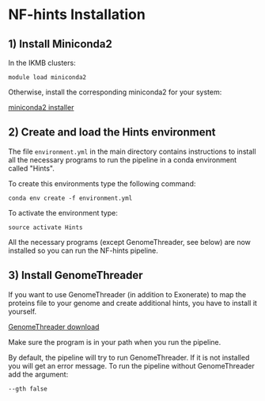 # NF-hints Installation

## 1) Install Miniconda2

In the IKMB clusters:  

`module load miniconda2` 

Otherwise, install the corresponding miniconda2 for your system: 

[miniconda2 installer](https://repo.continuum.io/miniconda/)

## 2) Create and load the Hints environment 

The file `environment.yml` in the main directory contains instructions to install all the necessary programs to run the pipeline in a conda environment called "Hints". 

To create this environments type the following command: 

`conda env create -f environment.yml` 

To activate the environment type: 

`source activate Hints` 

All the necessary programs (except GenomeThreader, see below) are now installed so you can run the NF-hints pipeline. 

## 3) Install GenomeThreader 

If you want to use GenomeThreader (in addition to Exonerate) to map the proteins file to your genome and create additional hints, you have to install it yourself. 

[GenomeThreader download](http://genomethreader.org/download.html) 

Make sure the program is in your path when you run the pipeline. 

By default, the pipeline will try to run GenomeThreader. If it is not installed you will get an error message. To run the pipeline without GenomeThreader add the argument: 

`--gth false` 


